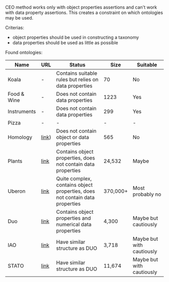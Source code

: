 CEO method works only with object properties assertions and can't work with data property assertions. This creates a constraint on which ontologies may be used. 

Criterias:
- object properties should be used in constructing a taxonomy
- data properties should be used as little as possible


Found ontologies:

|Name | URL | Status | Size | Suitable |
|--|--|--|--|--|
| Koala | - | Contains suitable rules but relies on data properties | 70 | No |
| Food & Wine | - | Does not contain data properties | 1223 | Yes |
| Instruments | - | Does not contain data properties | 299 | Yes |
| Pizza | - | - | - | - |
| Homology | [link](http://purl.obolibrary.org/obo/hom.owl)) | Does not contain object or data properties| 565 | No |
| Plants | [link](https://raw.githubusercontent.com/Planteome/plant-ontology/v2021-08-13/po.owl) | Contains object properties, does not contain data properties | 24,532 | Maybe |
| Uberon | [link](http://purl.obolibrary.org/obo/uberon.owl) | Quite complex, contains object properties, does not contain data properties | 370,000+ | Most probably no |
| Duo | [link](https://raw.githubusercontent.com/EBISPOT/DUO/master/duo.owl) | Contains object properties and numerical data properties | 4,300 | Maybe but cautiously |
| IAO | [link](https://raw.githubusercontent.com/information-artifact-ontology/IAO/v2022-11-07/iao.owl) | Have similar structure as DUO | 3,718 | Maybe but with cautiously |
| STATO | [link](http://purl.obolibrary.org/obo/stato.owl) | Have similar structure as DUO | 11,674 | Maybe but with cautiously |
